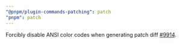 ```yaml
---
"@pnpm/plugin-commands-patching": patch
"pnpm": patch
---
```


Forcibly disable ANSI color codes when generating patch diff [#9914](https://github.com/pnpm/pnpm/pull/9914).
